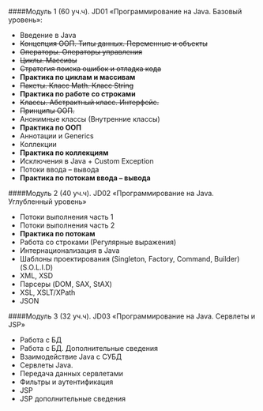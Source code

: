 ####Модуль 1 (60 уч.ч). JD01 «Программирование на Java. Базовый уровень»:
* Введение в Java
* ~~Концепция ООП. Типы данных. Переменные и объекты~~
* ~~Операторы. Операторы управления~~
* ~~Циклы. Массивы~~
* ~~Стратегия поиска ошибок и отладка кода~~
* **Практика по циклам и массивам**
* ~~Пакеты. Класс Math. Класс String~~
* **Практика по работе со строками**
* ~~Классы. Абстрактный класс. Интерфейс.~~ 
* ~~Принципы ООП.~~
* Анонимные классы (Внутренние классы)
* **Практика по ООП**
* Аннотации и Generics
* Коллекции
* **Практика по коллекциям**
* Исключения в Java + Custom Exception
* Потоки ввода – вывода 
* **Практика по потокам ввода – вывода**

####Модуль 2 (40 уч.ч). JD02 «Программирование на Java. Углубленный уровень»
* Потоки выполнения часть 1
* Потоки выполнения часть 2
* **Практика по потокам**
* Работа со строками  (Регулярные выражения)
* Интернационализация в Java
* Шаблоны проектирования (Singleton, Factory, Command, Builder) (S.O.L.I.D)
* XML, XSD
* Парсеры (DOM, SAX, StAX)
* XSL, XSLT/XPath
* JSON

####Модуль 3 (32 уч.ч). JD03 «Программирование на Java. Сервлеты и JSP»
* Работа с БД
* Работа с БД. Дополнительные сведения
* Взаимодействие Java с СУБД
* Сервлеты  Java.
* Передача данных сервлетами
* Фильтры и аутентификация
* JSP
* JSP дополнительные сведения